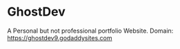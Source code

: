 # GhostDev
A Personal but not professional portfolio Website.
Domain:
https://ghostdev9.godaddysites.com
